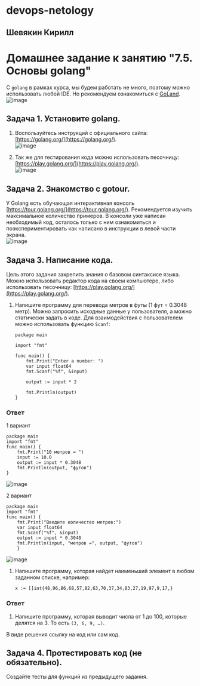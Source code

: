 # devops-netology  
## Шевякин Кирилл  

# Домашнее задание к занятию "7.5. Основы golang"

С `golang` в рамках курса, мы будем работать не много, поэтому можно использовать любой IDE. 
Но рекомендуем ознакомиться с [GoLand](https://www.jetbrains.com/ru-ru/go/).  
![image](https://user-images.githubusercontent.com/93198418/178197154-4c7d4d79-b53b-4af3-9dc1-25b8b79642d1.png)  

## Задача 1. Установите golang.
1. Воспользуйтесь инструкций с официального сайта: [https://golang.org/](https://golang.org/).  
![image](https://user-images.githubusercontent.com/93198418/178198548-a53daa8e-0eac-43b9-ac30-b4ba48d28c24.png)  

3. Так же для тестирования кода можно использовать песочницу: [https://play.golang.org/](https://play.golang.org/).  
![image](https://user-images.githubusercontent.com/93198418/178198699-17e59ad1-6406-4d47-b82c-43197688d91a.png)  

## Задача 2. Знакомство с gotour.
У Golang есть обучающая интерактивная консоль [https://tour.golang.org/](https://tour.golang.org/). 
Рекомендуется изучить максимальное количество примеров. В консоли уже написан необходимый код, 
осталось только с ним ознакомиться и поэкспериментировать как написано в инструкции в левой части экрана.  
![image](https://user-images.githubusercontent.com/93198418/178199170-b111b872-f230-4b1a-8efa-2454a3fd0230.png)  

## Задача 3. Написание кода. 
Цель этого задания закрепить знания о базовом синтаксисе языка. Можно использовать редактор кода 
на своем компьютере, либо использовать песочницу: [https://play.golang.org/](https://play.golang.org/).

1. Напишите программу для перевода метров в футы (1 фут = 0.3048 метр). Можно запросить исходные данные 
у пользователя, а можно статически задать в коде.
    Для взаимодействия с пользователем можно использовать функцию `Scanf`:
    ```
    package main
    
    import "fmt"
    
    func main() {
        fmt.Print("Enter a number: ")
        var input float64
        fmt.Scanf("%f", &input)
    
        output := input * 2
    
        fmt.Println(output)    
    }
    ```  
    
### Ответ
1 вариант  
```  
package main
import "fmt"
func main() {
	fmt.Print("10 метров = ")
	input := 10.0
	output := input * 0.3048
	fmt.Println(output, "футов")
}
```  
![image](https://user-images.githubusercontent.com/93198418/178203390-1fa28332-4143-4cf8-b0d2-93ddabfc999c.png)  

2 вариант  
```
package main
import "fmt"
func main() {
	fmt.Print("Введите количество метров:")
	var input float64
	fmt.Scanf("%f", &input)
	output := input * 0.3048
	fmt.Println(input, "метров =", output, "футов")
	}
```
![image](https://user-images.githubusercontent.com/93198418/178203575-e95eaf35-f1b5-4e6c-867a-d016350ddcda.png)  


1. Напишите программу, которая найдет наименьший элемент в любом заданном списке, например:
    ```
    x := []int{48,96,86,68,57,82,63,70,37,34,83,27,19,97,9,17,}
    ```
    
### Ответ  


1. Напишите программу, которая выводит числа от 1 до 100, которые делятся на 3. То есть `(3, 6, 9, …)`.

В виде решения ссылку на код или сам код. 

## Задача 4. Протестировать код (не обязательно).

Создайте тесты для функций из предыдущего задания. 
